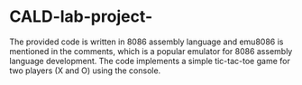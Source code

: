 # CALD-lab-project-
The provided code is written in 8086 assembly language and emu8086 is 
mentioned in the comments, which is a popular emulator for 8086 assembly 
language development. The code implements a simple tic-tac-toe game for two 
players (X and O) using the console.
